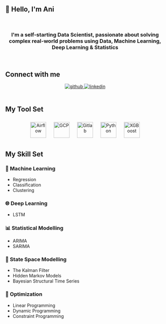 
## 🚁 Hello, I'm Ani  
  

<br/>  

### <div align="center">I'm a self-starting Data Scientist, passionate about solving complex real-world problems using Data, Machine Learning, Deep Learning & Statistics</div>  
  

<br/>  

## Connect with me  
<div align="center">
<a href="https://github.com/ani-rudh-d" target="_blank">
<img src=https://img.shields.io/badge/github-%2324292e.svg?&style=for-the-badge&logo=github&logoColor=white alt=github style="margin-bottom: 5px;" />
</a>
<a href="https://linkedin.com/in/ani-dharmarajan" target="_blank">
<img src=https://img.shields.io/badge/linkedin-%231E77B5.svg?&style=for-the-badge&logo=linkedin&logoColor=white alt=linkedin style="margin-bottom: 5px;" />
</a>  
</div>  

<br />

## My Tool Set  
<div align="center">  
<!--Airflow-->
<a href="https://airflow.apache.org/" target="_blank"><img style="margin: 10px" src="https://github.com/ani-rudh-d/ani-rudh-d/blob/main/images/airflow.png" alt="Airflow" height="50" /></a> 
<!--GCP-->
<a href="https://cloud.google.com/" target="_blank"><img style="margin: 10px" src="https://github.com/ani-rudh-d/ani-rudh-d/blob/main/images/gcp.png" alt="GCP" height="50" /></a> 
<!--GitLab-->
<a href="https://about.gitlab.com/" target="_blank"><img style="margin: 10px" src="https://github.com/ani-rudh-d/ani-rudh-d/blob/main/images/gitlab.png" alt="Gitlab" height="50" /></a> 
<!--Python-->
<a href="https://www.python.org/" target="_blank"><img style="margin: 10px" src="https://github.com/ani-rudh-d/ani-rudh-d/blob/main/images/python.png" alt="Python" height="50" /></a> 
<!--XGBoost-->
<a href="https://xgboost.ai/" target="_blank"><img style="margin: 10px" src="https://github.com/ani-rudh-d/ani-rudh-d/blob/main/images/xgboost.png" alt="XGBoost" height="50" /></a> 
</div>  

## My Skill Set  

### 🧮 Machine Learning  
- Regression
- Classification
- Clustering  

### 🌐 Deep Learning  
- LSTM  

### 📊 Statistical Modelling  
- ARIMA
- SARIMA  

### 🎲 State Space Modelling
- The Kalman Filter
- Hidden Markov Models
- Bayesian Structural Time Series  

### 🔱 Optimization  
- Linear Programming
- Dynamic Programming
- Constraint Programming

<br/>  




<br/>  

